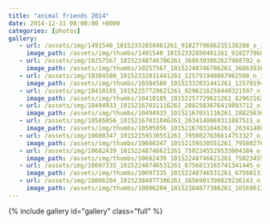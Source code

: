 ```yaml
---
title: "animal friends 2014"
date: 2014-12-31 08:00:00 +0000
categories: [photos]
gallery:
   - url: /assets/img/1491540_10152332850461261_9182779686215138208_o_10152332850461261.jpg
     image_path: /assets/img/thumbs/1491540_10152332850461261_9182779686215138208_o_10152332850461261.png
   - url: /assets/img/10257567_10152248746706261_3686393862627988792_o_10152248746706261.jpg
     image_path: /assets/img/thumbs/10257567_10152248746706261_3686393862627988792_o_10152248746706261.png
   - url: /assets/img/10384580_10152332831441261_125791940867962500_n_10152332831441261.jpg
     image_path: /assets/img/thumbs/10384580_10152332831441261_125791940867962500_n_10152332831441261.png
   - url: /assets/img/10410185_10152257729621261_8296216258440321597_n_10152257729621261.jpg
     image_path: /assets/img/thumbs/10410185_10152257729621261_8296216258440321597_n_10152257729621261.png
   - url: /assets/img/10494933_10152167031116261_2882583676419893712_o_10152167031116261.jpg
     image_path: /assets/img/thumbs/10494933_10152167031116261_2882583676419893712_o_10152167031116261.png
   - url: /assets/img/10505056_10152167031046261_2634148069311887511_o_10152167031046261.jpg
     image_path: /assets/img/thumbs/10505056_10152167031046261_2634148069311887511_o_10152167031046261.png
   - url: /assets/img/10608347_10152159530551261_7958027636614753327_o_10152159530551261.jpg
     image_path: /assets/img/thumbs/10608347_10152159530551261_7958027636614753327_o_10152159530551261.png
   - url: /assets/img/10682439_10152248746621261_7502345529533004384_o_10152248746621261.jpg
     image_path: /assets/img/thumbs/10682439_10152248746621261_7502345529533004384_o_10152248746621261.png
   - url: /assets/img/10697335_10152248746531261_6756813165741341445_o_10152248746531261.jpg
     image_path: /assets/img/thumbs/10697335_10152248746531261_6756813165741341445_o_10152248746531261.png
   - url: /assets/img/10806204_10152384877386261_1656901390829236143_n_10152384877386261.jpg
     image_path: /assets/img/thumbs/10806204_10152384877386261_1656901390829236143_n_10152384877386261.png
---
```

{% include gallery id="gallery" class="full" %}
